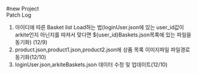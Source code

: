 #new Project<br>
Patch Log<br>
1. 아이디에 따른 Basket list Load하는 법(loginUser.json에 있는 user_id값이 arkite인지 아닌지를 따져서 맞다면 ${user_id}Baskets.json목록에 있는 파일을 동기화) (12/9)<br>
2. product.json,product1.json,product2.json에 상품 목록 이미지파일 파일경로 동기화(12/10)<br>
3. loginUser.json,arkiteBaskets.json 데이터 수정 및 업데이트(12/10)<br>
